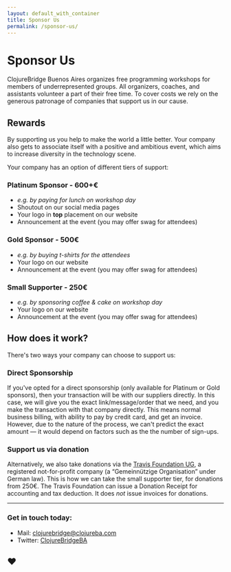 ```yaml
---
layout: default_with_container
title: Sponsor Us
permalink: /sponsor-us/
---
```


# Sponsor Us

ClojureBridge Buenos Aires organizes free programming workshops for members of
underrepresented groups. All organizers, coaches, and assistants volunteer a
part of their free time. To cover costs we rely on the generous patronage of
companies that support us in our cause.

## Rewards

By supporting us you help to make the world a little better. Your company also
gets to associate itself with a positive and ambitious event, which aims to
increase diversity in the technology scene.

Your company has an option of different tiers of support:

### Platinum Sponsor - 600+€
* _e.g. by paying for lunch on workshop day_
* Shoutout on our social media pages
* Your logo in **top** placement on our website
* Announcement at the event (you may offer swag for attendees)

### Gold Sponsor - 500€
* _e.g. by buying t-shirts for the attendees_
* Your logo on our website
* Announcement at the event (you may offer swag for attendees)

### Small Supporter - 250€
* _e.g. by sponsoring coffee & cake on workshop day_
* Your logo on our website
* Announcement at the event (you may offer swag for attendees)

## How does it work?

There's two ways your company can choose to support us:

### Direct Sponsorship

If you've opted for a direct sponsorship (only available for Platinum or Gold sponsors), then your transaction will be with
our suppliers directly. In this case, we will give you the exact
link/message/order that we need, and you make the transaction with that
company directly. This means normal business billing, with ability to pay by
credit card, and get an invoice. However, due to the nature of the process,
we can't predict the exact amount — it would depend on factors such as the
the number of sign-ups.

### Support us via donation

Alternatively, we also take donations via the
[Travis Foundation UG](http://foundation.travis-ci.org/), a registered
not-for-profit company (a “Gemeinnützige Organisation” under German law). This
is how we can take the small supporter tier, for donations from 250€. The Travis
Foundation can issue a Donation Receipt for accounting and tax deduction. It
does *not* issue invoices for donations.

---

### Get in touch today:

- Mail: <clojurebridge@clojureba.com>
- Twitter: [ClojureBridgeBA](https://twitter.com/ClojureBridgeBA)

## ♥
